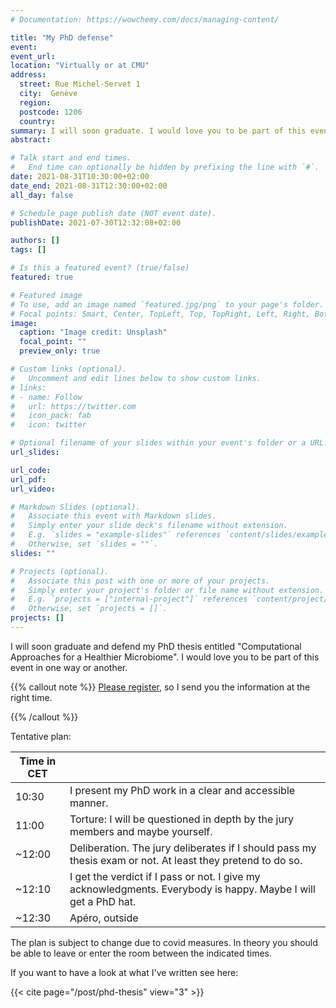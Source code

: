 ```yaml
---
# Documentation: https://wowchemy.com/docs/managing-content/

title: "My PhD defense"
event:
event_url:
location: "Virtually or at CMU"
address:
  street: Rue Michel-Servet 1  
  city:  Genève
  region:
  postcode: 1206
  country:
summary: I will soon graduate. I would love you to be part of this event in one way or another. Please register.
abstract:

# Talk start and end times.
#   End time can optionally be hidden by prefixing the line with `#`.
date: 2021-08-31T10:30:00+02:00
date_end: 2021-08-31T12:30:00+02:00
all_day: false

# Schedule page publish date (NOT event date).
publishDate: 2021-07-30T12:32:08+02:00

authors: []
tags: []

# Is this a featured event? (true/false)
featured: true

# Featured image
# To use, add an image named `featured.jpg/png` to your page's folder.
# Focal points: Smart, Center, TopLeft, Top, TopRight, Left, Right, BottomLeft, Bottom, BottomRight.
image:
  caption: "Image credit: Unsplash"
  focal_point: ""
  preview_only: true

# Custom links (optional).
#   Uncomment and edit lines below to show custom links.
# links:
# - name: Follow
#   url: https://twitter.com
#   icon_pack: fab
#   icon: twitter

# Optional filename of your slides within your event's folder or a URL.
url_slides:

url_code:
url_pdf:
url_video:

# Markdown Slides (optional).
#   Associate this event with Markdown slides.
#   Simply enter your slide deck's filename without extension.
#   E.g. `slides = "example-slides"` references `content/slides/example-slides.md`.
#   Otherwise, set `slides = ""`.
slides: ""

# Projects (optional).
#   Associate this post with one or more of your projects.
#   Simply enter your project's folder or file name without extension.
#   E.g. `projects = ["internal-project"]` references `content/project/deep-learning/index.md`.
#   Otherwise, set `projects = []`.
projects: []
---
```



I will soon graduate and defend my PhD thesis entitled "Computational Approaches for a Healthier Microbiome".
I would love you to be part of this event in one way or another.

{{% callout note %}}
[Please register](https://docs.google.com/forms/d/e/1FAIpQLSd6HTCNJPNXkJtYlIh-QsSwR9kwp8DRPMpJDPggBTTHbjtn_g/viewform), so I send you the information at the right time.

{{% /callout %}}


Tentative plan:

| Time in CET |                                                                                                            |
| ----------- | ---------------------------------------------------------------------------------------------------------- |
| 10:30       | I present my PhD work in a clear and accessible manner.                                                    |
| 11:00       | Torture: I will be questioned in depth by the jury members and maybe yourself.               |
| ~12:00      | Deliberation. The jury deliberates if I should pass my thesis exam or not. At least they pretend to do so. |
| ~12:10      | I get the verdict if I pass or not. I give my acknowledgments. Everybody is happy.  Maybe I will get a PhD hat. |
| ~12:30      | Apéro, outside                                                                                             |




The plan is subject to change due to covid measures.
In theory you should be able to leave or enter the room between the indicated times.



If you want to have a look at what I've written see here:

{{< cite page="/post/phd-thesis" view="3" >}}
